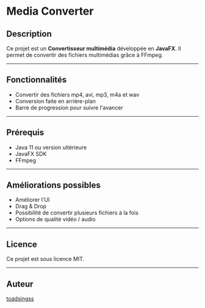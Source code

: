 # Media Converter

## Description

Ce projet est un **Convertisseur multimédia** développée en **JavaFX**. Il permet de convertir des fichiers multimédias grâce à FFmpeg.

---

## Fonctionnalités

* Convertir des fichiers mp4, avi, mp3, m4a et wav
* Conversion faite en arrière-plan
* Barre de progression pour suivre l'avancer

---

## Prérequis

 * Java 11 ou version ultérieure
 * JavaFX SDK
 * FFmpeg

---

## Améliorations possibles

* Améliorer l'UI
* Drag & Drop
* Possibilité de convertir plusieurs fichiers à la fois
* Options de qualité vidéo / audio

---

## Licence

Ce projet est sous licence MIT.

---

## Auteur

[toadsingss](https://github.com/toadsingss)
